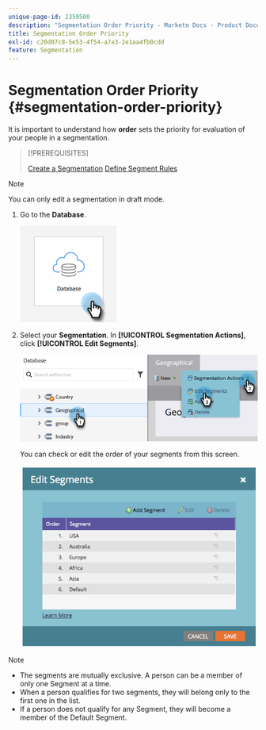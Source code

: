 ```yaml
---
unique-page-id: 2359500
description: "Segmentation Order Priority - Marketo Docs - Product Documentation"
title: Segmentation Order Priority
exl-id: c20d07c8-5e53-4f54-a7a3-2e1aa4fb0cdd
feature: Segmentation
---
```

# Segmentation Order Priority {#segmentation-order-priority}

It is important to understand how **order** sets the priority for evaluation of your people in a segmentation.

>[!PREREQUISITES]
>
>[Create a Segmentation](/help/marketo/product-docs/personalization/segmentation-and-snippets/segmentation/create-a-segmentation.md)
>[Define Segment Rules](/help/marketo/product-docs/personalization/segmentation-and-snippets/segmentation/define-segment-rules.md)

>[!NOTE]
>
>You can only edit a segmentation in draft mode.

1. Go to the **Database**.

   ![](assets/segmentation-order-priority-1.png)

1. Select your **Segmentation**. In **[!UICONTROL Segmentation Actions]**, click **[!UICONTROL Edit Segments]**.

   ![](assets/segmentation-order-priority-2.png)

   You can check or edit the order of your segments from this screen.

   ![](assets/segmentation-order-priority-3.png)

>[!NOTE]
>
>* The segments are mutually exclusive. A person can be a member of only one Segment at a time.
>* When a person qualifies for two segments, they will belong only to the first one in the list.
>* If a person does not qualify for any Segment, they will become a member of the Default Segment.
